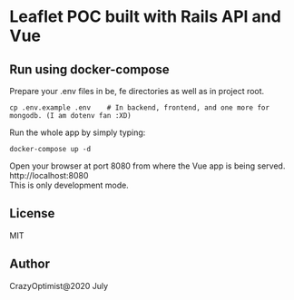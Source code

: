 # Leaflet POC built with Rails API and Vue

## Run using docker-compose
Prepare your .env files in be, fe directories as well as in project root.
```shell
cp .env.example .env    # In backend, frontend, and one more for mongodb. (I am dotenv fan :XD)
```
Run the whole app by simply typing:
```shell
docker-compose up -d
```
Open your browser at port 8080 from where the Vue app is being served. <br />
http://localhost:8080 <br />
This is only development mode.

## License
MIT

## Author
CrazyOptimist@2020 July